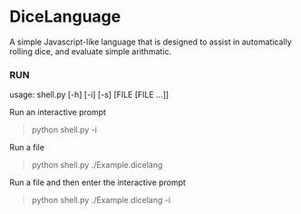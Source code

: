 # DiceLanguage
A simple Javascript-like language that is designed to assist in automatically rolling dice, and evaluate simple arithmatic.

### RUN
usage: shell.py [-h] [-i] [-s] [FILE [FILE ...]]

Run an interactive prompt
>python shell.py -i

Run a file
>python shell.py ./Example.dicelang

Run a file and then enter the interactive prompt
>python shell.py ./Example.dicelang -i
